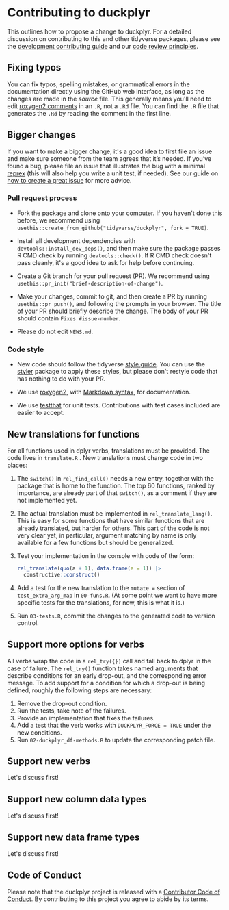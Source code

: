 # Contributing to duckplyr

This outlines how to propose a change to duckplyr.
For a detailed discussion on contributing to this and other tidyverse packages, please see the [development contributing guide](https://rstd.io/tidy-contrib) and our [code review principles](https://code-review.tidyverse.org/).

## Fixing typos

You can fix typos, spelling mistakes, or grammatical errors in the documentation directly using the GitHub web interface, as long as the changes are made in the _source_ file. 
This generally means you'll need to edit [roxygen2 comments](https://roxygen2.r-lib.org/articles/roxygen2.html) in an `.R`, not a `.Rd` file. 
You can find the `.R` file that generates the `.Rd` by reading the comment in the first line.

## Bigger changes

If you want to make a bigger change, it's a good idea to first file an issue and make sure someone from the team agrees that it’s needed. 
If you’ve found a bug, please file an issue that illustrates the bug with a minimal 
[reprex](https://www.tidyverse.org/help/#reprex) (this will also help you write a unit test, if needed).
See our guide on [how to create a great issue](https://code-review.tidyverse.org/issues/) for more advice.

### Pull request process

*   Fork the package and clone onto your computer. If you haven't done this before, we recommend using `usethis::create_from_github("tidyverse/duckplyr", fork = TRUE)`.

*   Install all development dependencies with `devtools::install_dev_deps()`, and then make sure the package passes R CMD check by running `devtools::check()`. 
    If R CMD check doesn't pass cleanly, it's a good idea to ask for help before continuing. 
*   Create a Git branch for your pull request (PR). We recommend using `usethis::pr_init("brief-description-of-change")`.

*   Make your changes, commit to git, and then create a PR by running `usethis::pr_push()`, and following the prompts in your browser.
    The title of your PR should briefly describe the change.
    The body of your PR should contain `Fixes #issue-number`.

*   Please do not edit `NEWS.md`.

### Code style

*   New code should follow the tidyverse [style guide](https://style.tidyverse.org). 
    You can use the [styler](https://CRAN.R-project.org/package=styler) package to apply these styles, but please don't restyle code that has nothing to do with your PR.  

*  We use [roxygen2](https://cran.r-project.org/package=roxygen2), with [Markdown syntax](https://cran.r-project.org/web/packages/roxygen2/vignettes/rd-formatting.html), for documentation.  

*  We use [testthat](https://cran.r-project.org/package=testthat) for unit tests. 
   Contributions with test cases included are easier to accept.  

## New translations for functions

For all functions used in dplyr verbs, translations must be provided.
The code lives in `translate.R` .
New translations must change code in two places:

1. The `switch()` in `rel_find_call()` needs a new entry, together with the package that is home to the function. The top 60 functions, ranked by importance, are already part of that `switch()`, as a comment if they are not implemented yet.
1. The actual translation must be implemented in `rel_translate_lang()`. This is easy for some functions that have similar functions that are already translated, but harder for others. This part of the code is not very clear yet, in particular, argument matching by name is only available for a few functions but should be generalized.
1. Test your implementation in the console with code of the form:

    ```r
    rel_translate(quo(a + 1), data.frame(a = 1)) |>
      constructive::construct()
    ```

1. Add a test for the new translation to the `mutate =` section of `test_extra_arg_map` in `00-funs.R`. (At some point we want to have more specific tests for the translations, for now, this is what it is.)
1. Run `03-tests.R`, commit the changes to the generated code to version control.

## Support more options for verbs

All verbs wrap the code in a `rel_try({})` call and fall back to dplyr in the case of failure.
The `rel_try()` function takes named arguments that describe conditions for an early drop-out, and the corresponding error message.
To add support for a condition for which a drop-out is being defined, roughly the following steps are necessary:

1. Remove the drop-out condition.
2. Run the tests, take note of the failures.
3. Provide an implementation that fixes the failures.
4. Add a test that the verb works with `DUCKPLYR_FORCE = TRUE` under the new conditions.
5. Run `02-duckplyr_df-methods.R` to update the corresponding patch file.

## Support new verbs

Let's discuss first!

## Support new column data types

Let's discuss first!

## Support new data frame types

Let's discuss first!

## Code of Conduct

Please note that the duckplyr project is released with a
[Contributor Code of Conduct](CODE_OF_CONDUCT.md). By contributing to this
project you agree to abide by its terms.
